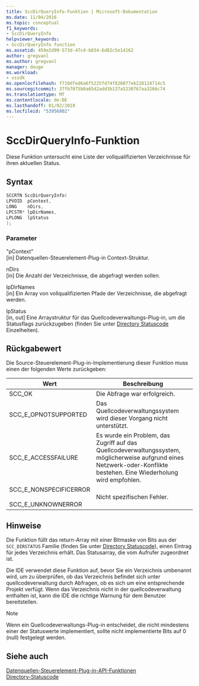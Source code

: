 ```yaml
---
title: SccDirQueryInfo-Funktion | Microsoft-Dokumentation
ms.date: 11/04/2016
ms.topic: conceptual
f1_keywords:
- SccDirQueryInfo
helpviewer_keywords:
- SccDirQueryInfo function
ms.assetid: 459e2d99-573d-47c4-b834-6d82c5e14162
author: gregvanl
ms.author: gregvanl
manager: douge
ms.workload:
- vssdk
ms.openlocfilehash: f710dfed6a6f5225fd74f828077eb228124714c5
ms.sourcegitcommit: 37fb7075b0a65d2add3b137a5230767aa3266c74
ms.translationtype: MT
ms.contentlocale: de-DE
ms.lasthandoff: 01/02/2019
ms.locfileid: "53956802"
---
```

# <a name="sccdirqueryinfo-function"></a>SccDirQueryInfo-Funktion
Diese Funktion untersucht eine Liste der vollqualifizierten Verzeichnisse für ihren aktuellen Status.  
  
## <a name="syntax"></a>Syntax  
  
```cpp  
SCCRTN SccDirQueryInfo(  
LPVOID  pContext,  
LONG    nDirs,  
LPCSTR* lpDirNames,  
LPLONG  lpStatus  
);  
```  
  
### <a name="parameters"></a>Parameter  
 "pContext"  
 [in] Datenquellen-Steuerelement-Plug-in Context-Struktur.  
  
 nDirs  
 [in] Die Anzahl der Verzeichnisse, die abgefragt werden sollen.  
  
 lpDirNames  
 [in] Ein Array von vollqualifizierten Pfade der Verzeichnisse, die abgefragt werden.  
  
 lpStatus  
 [in, out] Eine Arraystruktur für das Quellcodeverwaltungs-Plug-in, um die Statusflags zurückzugeben (finden Sie unter [Directory Statuscode](../extensibility/directory-status-code-enumerator.md) Einzelheiten).  
  
## <a name="return-value"></a>Rückgabewert  
 Die Source-Steuerelement-Plug-in-Implementierung dieser Funktion muss einen der folgenden Werte zurückgeben:  
  
|Wert|Beschreibung|  
|-----------|-----------------|  
|SCC_OK|Die Abfrage war erfolgreich.|  
|SCC_E_OPNOTSUPPORTED|Das Quellcodeverwaltungssystem wird dieser Vorgang nicht unterstützt.|  
|SCC_E_ACCESSFAILURE|Es wurde ein Problem, das Zugriff auf das Quellcodeverwaltungssystem, möglicherweise aufgrund eines Netzwerk-oder-Konflikte bestehen. Eine Wiederholung wird empfohlen.|  
|SCC_E_NONSPECIFICERROR<br /><br /> SCC_E_UNKNOWNERROR|Nicht spezifischen Fehler.|  
  
## <a name="remarks"></a>Hinweise  
 Die Funktion füllt das return-Array mit einer Bitmaske von Bits aus der `SCC_DIRSTATUS` Familie (finden Sie unter [Directory Statuscode](../extensibility/directory-status-code-enumerator.md)), einen Eintrag für jedes Verzeichnis erhält. Das Statusarray, die vom Aufrufer zugeordnet ist.  
  
 Die IDE verwendet diese Funktion auf, bevor Sie ein Verzeichnis umbenannt wird, um zu überprüfen, ob das Verzeichnis befindet sich unter quellcodeverwaltung durch Abfragen, ob es sich um eine entsprechende Projekt verfügt. Wenn das Verzeichnis nicht in der quellcodeverwaltung enthalten ist, kann die IDE die richtige Warnung für dem Benutzer bereitstellen.  
  
> [!NOTE]
>  Wenn ein Quellcodeverwaltungs-Plug-in entscheidet, die nicht mindestens einer der Statuswerte implementiert, sollte nicht implementierte Bits auf 0 (null) festgelegt werden.  
  
## <a name="see-also"></a>Siehe auch  
 [Datenquellen-Steuerelement-Plug-in-API-Funktionen](../extensibility/source-control-plug-in-api-functions.md)   
 [Directory-Statuscode](../extensibility/directory-status-code-enumerator.md)
